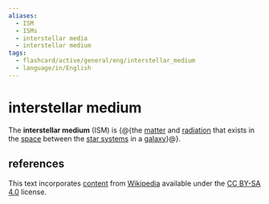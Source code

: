 ```yaml
---
aliases:
  - ISM
  - ISMs
  - interstellar media
  - interstellar medium
tags:
  - flashcard/active/general/eng/interstellar_medium
  - language/in/English
---
```


# interstellar medium

The __interstellar medium__ (ISM) is {@{the [matter](matter.md) and [radiation](radiation.md) that exists in the [space](outer%20space.md) between the [star systems](star%20system.md) in a [galaxy](galaxy.md)}@}. <!--SR:!2025-03-10,164,310-->

## references

This text incorporates [content](https://en.wikipedia.org/wiki/interstellar_medium) from [Wikipedia](Wikipedia.md) available under the [CC BY-SA 4.0](https://creativecommons.org/licenses/by-sa/4.0/) license.
